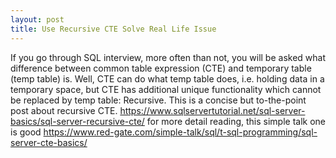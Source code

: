 ```yaml
---
layout: post
title: Use Recursive CTE Solve Real Life Issue
---
```


If you go through SQL interview, more often than not, you will be asked what difference between common table expression (CTE) and temporary table (temp table) is. Well, CTE can do what temp table does, i.e. holding data in a temporary space, but CTE has additional unique functionality which cannot be replaced by temp table: Recursive.
This is a concise but to-the-point post about recursive CTE.
<https://www.sqlservertutorial.net/sql-server-basics/sql-server-recursive-cte/> 
for more detail reading, this simple talk one is good
<https://www.red-gate.com/simple-talk/sql/t-sql-programming/sql-server-cte-basics/>
